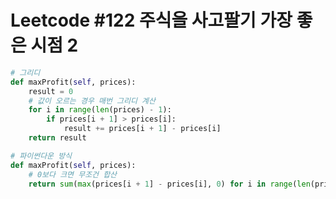 # Leetcode #122 주식을 사고팔기 가장 좋은 시점 2


```python
# 그리디
def maxProfit(self, prices):
    result = 0
    # 값이 오르는 경우 매번 그리디 계산
    for i in range(len(prices) - 1):
        if prices[i + 1] > prices[i]:
            result += prices[i + 1] - prices[i]
    return result
```


```python
# 파이썬다운 방식
def maxProfit(self, prices):
    # 0보다 크면 무조건 합산
    return sum(max(prices[i + 1] - prices[i], 0) for i in range(len(prices) - 1))
```
